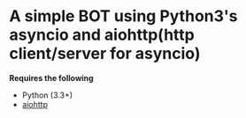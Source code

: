 A simple BOT using Python3's asyncio and aiohttp(http client/server for asyncio)
===

**Requires the following**
 - Python (3.3+)
 - [aiohttp](https://aiohttp.readthedocs.org/en/stable/)

